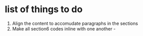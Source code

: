 # list of things to do


1. Align the content to accomudate paragraphs in the sections
2. Make all section6 codes inline with one another
			- 
